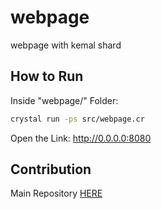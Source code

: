 
# webpage
webpage with kemal shard

## How to Run

Inside "webpage/" Folder:
```sh
crystal run -ps src/webpage.cr 
```
Open the Link:
  http://0.0.0.0:8080

## Contribution

Main Repository [HERE](https://github.com/GabriOliv/crystal-general-scripts)
